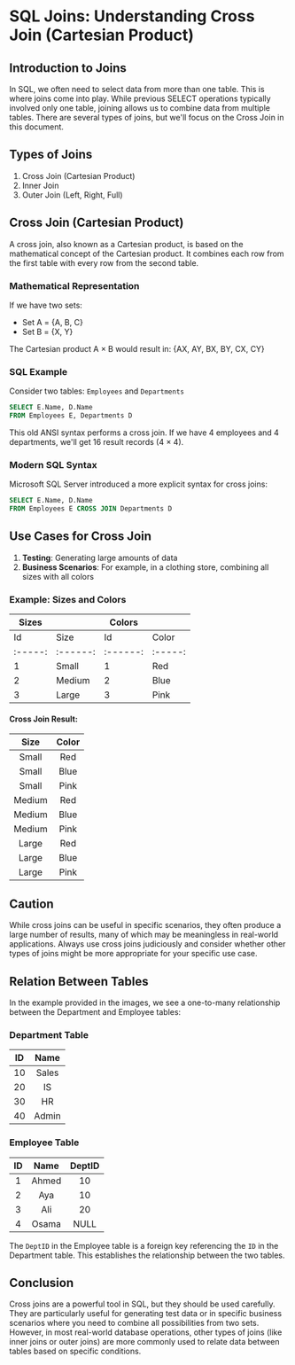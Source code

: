 # SQL Joins: Understanding Cross Join (Cartesian Product)

## Introduction to Joins

In SQL, we often need to select data from more than one table. This is where joins come into play. While previous SELECT operations typically involved only one table, joining allows us to combine data from multiple tables. There are several types of joins, but we'll focus on the Cross Join in this document.

## Types of Joins

1. Cross Join (Cartesian Product)
2. Inner Join
3. Outer Join (Left, Right, Full)

## Cross Join (Cartesian Product)

A cross join, also known as a Cartesian product, is based on the mathematical concept of the Cartesian product. It combines each row from the first table with every row from the second table.

### Mathematical Representation

If we have two sets:
- Set A = {A, B, C}
- Set B = {X, Y}

The Cartesian product A × B would result in:
{AX, AY, BX, BY, CX, CY}

### SQL Example

Consider two tables: `Employees` and `Departments`

```sql
SELECT E.Name, D.Name 
FROM Employees E, Departments D
```

This old ANSI syntax performs a cross join. If we have 4 employees and 4 departments, we'll get 16 result records (4 × 4).

### Modern SQL Syntax

Microsoft SQL Server introduced a more explicit syntax for cross joins:

```sql
SELECT E.Name, D.Name 
FROM Employees E CROSS JOIN Departments D
```

## Use Cases for Cross Join

1. **Testing**: Generating large amounts of data
2. **Business Scenarios**: For example, in a clothing store, combining all sizes with all colors

### Example: Sizes and Colors

| Sizes |        | Colors |       |
|-------|--------|--------|-------|
| Id    | Size   | Id     | Color |
|:-----:|:------:|:------:|:-----:|
| 1     | Small  | 1      | Red   |
| 2     | Medium | 2      | Blue  |
| 3     | Large  | 3      | Pink  |

#### Cross Join Result:

| Size   | Color |
|:------:|:-----:|
| Small  | Red   |
| Small  | Blue  |
| Small  | Pink  |
| Medium | Red   |
| Medium | Blue  |
| Medium | Pink  |
| Large  | Red   |
| Large  | Blue  |
| Large  | Pink  |

## Caution

While cross joins can be useful in specific scenarios, they often produce a large number of results, many of which may be meaningless in real-world applications. Always use cross joins judiciously and consider whether other types of joins might be more appropriate for your specific use case.

## Relation Between Tables

In the example provided in the images, we see a one-to-many relationship between the Department and Employee tables:

### Department Table

| ID | Name  |
|:--:|:-----:|
| 10 | Sales |
| 20 | IS    |
| 30 | HR    |
| 40 | Admin |

### Employee Table

| ID | Name  | DeptID |
|:--:|:-----:|:------:|
| 1  | Ahmed | 10     |
| 2  | Aya   | 10     |
| 3  | Ali   | 20     |
| 4  | Osama | NULL   |

The `DeptID` in the Employee table is a foreign key referencing the `ID` in the Department table. This establishes the relationship between the two tables.

## Conclusion

Cross joins are a powerful tool in SQL, but they should be used carefully. They are particularly useful for generating test data or in specific business scenarios where you need to combine all possibilities from two sets. However, in most real-world database operations, other types of joins (like inner joins or outer joins) are more commonly used to relate data between tables based on specific conditions.

